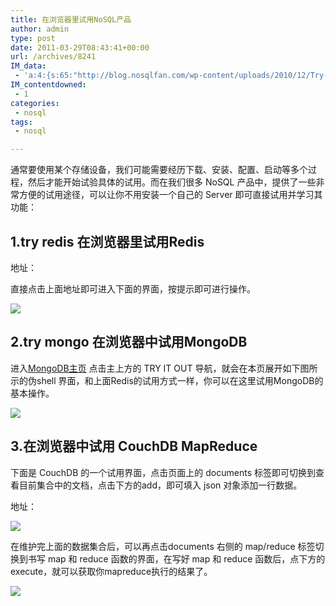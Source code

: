 ```yaml
---
title: 在浏览器里试用NoSQL产品
author: admin
type: post
date: 2011-03-29T08:43:41+00:00
url: /archives/8241
IM_data:
 - 'a:4:{s:65:"http://blog.nosqlfan.com/wp-content/uploads/2010/12/Try-Redis.png";s:69:"http://blog.haohtml.com/wp-content/uploads/2011/03/c23f_Try-Redis.png";s:63:"http://blog.nosqlfan.com/wp-content/uploads/2010/12/MongoDB.png";s:67:"http://blog.haohtml.com/wp-content/uploads/2011/03/42af_MongoDB.png";s:87:"http://blog.nosqlfan.com/wp-content/uploads/2010/12/Interactive-CouchDB-Mu-Dynamics.png";s:91:"http://blog.haohtml.com/wp-content/uploads/2011/03/c36c_Interactive-CouchDB-Mu-Dynamics.png";s:88:"http://blog.nosqlfan.com/wp-content/uploads/2010/12/Interactive-CouchDB-Mu-Dynamics2.png";s:92:"http://blog.haohtml.com/wp-content/uploads/2011/03/0fe3_Interactive-CouchDB-Mu-Dynamics2.png";}'
IM_contentdowned:
 - 1
categories:
 - nosql
tags:
 - nosql

---
```

通常要使用某个存储设备，我们可能需要经历下载、安装、配置、启动等多个过程，然后才能开始试验具体的试用。而在我们很多 NoSQL 产品中，提供了一些非常方便的试用途径，可以让你不用安装一个自己的 Server 即可直接试用并学习其功能：

## 1.try redis 在浏览器里试用Redis

地址：

直接点击上面地址即可进入下面的界面，按提示即可进行操作。

[![](http://blog.nosqlfan.com/wp-content/uploads/2010/12/Try-Redis.png)][1]

## 2.try mongo 在浏览器中试用MongoDB

进入[MongoDB主页][2] 点击主上方的 TRY IT OUT 导航，就会在本页展开如下图所示的伪shell 界面，和上面Redis的试用方式一样，你可以在这里试用MongoDB的基本操作。

[![](http://blog.nosqlfan.com/wp-content/uploads/2010/12/MongoDB.png)][3]

## 3.在浏览器中试用 CouchDB MapReduce

下面是 CouchDB 的一个试用界面，点击页面上的 documents 标签即可切换到查看目前集合中的文档，点击下方的add，即可填入 json 对象添加一行数据。

地址：

[![](http://blog.nosqlfan.com/wp-content/uploads/2010/12/Interactive-CouchDB-Mu-Dynamics.png)][4]

在维护完上面的数据集合后，可以再点击documents 右侧的 map/reduce 标签切换到书写 map 和 reduce 函数的界面，在写好 map 和 reduce 函数后，点下方的execute，就可以获取你mapreduce执行的结果了。

[![](http://blog.nosqlfan.com/wp-content/uploads/2010/12/Interactive-CouchDB-Mu-Dynamics2.png)][5]



 [1]: http://blog.nosqlfan.com/wp-content/uploads/2010/12/Try-Redis.png
 [2]: http://www.mongodb.org/
 [3]: http://blog.nosqlfan.com/wp-content/uploads/2010/12/MongoDB.png
 [4]: http://blog.nosqlfan.com/wp-content/uploads/2010/12/Interactive-CouchDB-Mu-Dynamics.png
 [5]: http://blog.nosqlfan.com/wp-content/uploads/2010/12/Interactive-CouchDB-Mu-Dynamics2.png